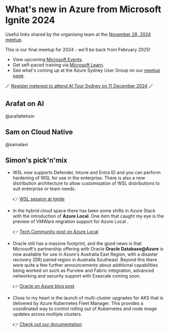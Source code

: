 # What's new in Azure from Microsoft Ignite 2024

Useful links shared by the organising team at the [November 28, 2024 meetup](https://www.meetup.com/azure-sydney-user-group/events/301593975/).

This is our final meetup for 2024 - we'll be back from February 2025!

- View upcoming [Microsoft Events](https://www.microsoft.com/en-us/events/).
- Get self-paced training via [Microsoft Learn](https://learn.microsoft.com/training/).
- See what's coming up at the Azure Sydney User Group on our [meetup page](https://www.meetup.com/azure-sydney-user-group/).

🪄 [Register ineterest to attend AI Tour Sydney on 11 December 2024](https://aitour.microsoft.com/en-US/sydney) 🪄

## Arafat on AI

@arafattehsin

## Sam on Cloud Native

@samalavi

## Simon's pick'n'mix

- WSL now supports Defender, Intune and Entra ID and you can perform hardening of WSL for use in the enterprise. There is also a new distribution architecture to allow customisation of WSL distributions to suit enterprise or team needs.

  👉 [WSL session at Ignite](https://ignite.microsoft.com/en-US/sessions/BRK302)

- In the hybrid cloud space there has been some shifts in Azure Stack with the introduction of **Azure Local**. One item that caught my eye is the preview of VMWare migration support for Azure Local .

  👉 [Tech Community post on Azure Local](https://techcommunity.microsoft.com/blog/azurearcblog/introducing-azure-local-cloud-infrastructure-for-distributed-locations-enabled-b/4296017)

- Oracle still has a massive footprint, and the good news is that Microsoft's partnership offering with Oracle **Oracle Database@Azure** is now available for use in Azure's Australia East Region, with a disaster recovery (DR) paired region in Australia Southeast. Beyond this there were quite a few further announcements about additional capabilities being worked on such as Purview and Fabric integration, advanced networking and security support with Exascale coming soon.

  👉 [Oracle on Azure blog post](https://techcommunity.microsoft.com/blog/oracleonazureblog/microsoft-and-oracle-enhance-oracle-databaseazure-integrations-for-data-governan/4298673)


- Close to my heart is the launch of multi-cluster upgrades for AKS that is delivered by Azure Kubernetes Fleet Manager. This provides a coordinated way to control rolling out of Kubernetes and node image updates across multiple clusters.

  👉 [Check out our documentation](https://learn.microsoft.com/azure/kubernetes-fleet/update-automation?tabs=azure-portal)

